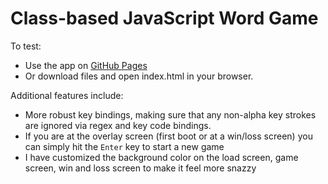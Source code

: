 # Class-based JavaScript Word Game

To test: 
- Use the app on [GitHub Pages](https://xyeres.github.io/oop-game-v2/)
- Or download files and open index.html in your browser.

Additional features include: 
- More robust key bindings, making sure that any non-alpha key strokes are ignored via regex and key code bindings.
- If you are at the overlay screen (first boot or at a win/loss screen) you can simply hit the `Enter` key to start a new game
- I have customized the background color on the load screen, game screen, win and loss screen to make it feel more snazzy
